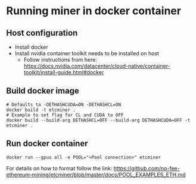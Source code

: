# Running miner in docker container

## Host configuration

- Install docker
- Install nvidia container toolkit needs to be installed on host
  - Follow instructions from here: https://docs.nvidia.com/datacenter/cloud-native/container-toolkit/install-guide.html#docker


## Build docker image
```shell
# Defaults to -DETHASHCUDA=ON -DETHASHCL=ON
docker build -t etcminer .
# Example to set flag for CL and CUDA to OFF
docker build --build-arg DETHASHCL=OFF --build-arg DETHASHCUDA=OFF -t etcminer .
``` 

## Run docker container  
```shell
docker run --gpus all -e POOL="<Pool connection>" etcminer

``` 
For details on how to format <Pool connection> follow the link: 
    https://github.com/no-fee-ethereum-mining/etcminer/blob/master/docs/POOL_EXAMPLES_ETH.md
